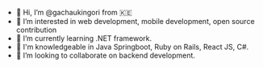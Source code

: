 - 👋 Hi, I’m @gachaukingori  from 🇰🇪
- 👀 I’m interested in web development, mobile development, open source contribution
- 🌱 I’m currently learning .NET framework.
- 🔆 I'm knowledgeable in Java Springboot, Ruby on Rails, React JS, C#. 
- 💞️ I’m looking to collaborate on backend development. 

<!---
gachaukingori/gachaukingori is a ✨ special ✨ repository because its `README.md` (this file) appears on your GitHub profile.
You can click the Preview link to take a look at your changes.
--->
